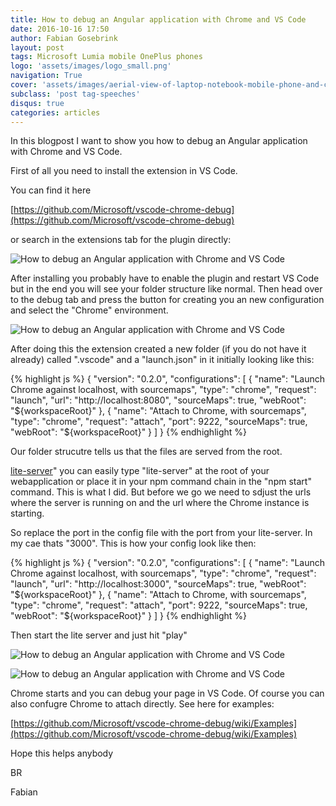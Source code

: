 ```yaml
---
title: How to debug an Angular application with Chrome and VS Code
date: 2016-10-16 17:50
author: Fabian Gosebrink
layout: post
tags: Microsoft Lumia mobile OnePlus phones
logo: 'assets/images/logo_small.png'
navigation: True
cover: 'assets/images/aerial-view-of-laptop-notebook-mobile-phone-and-coffee-cup-on-wooden-table.jpg'
subclass: 'post tag-speeches'
disqus: true
categories: articles
---
```


In this blogpost I want to show you how to debug an Angular application with Chrome and VS Code.

First of all you need to install the extension in VS Code.

You can find it here

[https://github.com/Microsoft/vscode-chrome-debug](https://github.com/Microsoft/vscode-chrome-debug)

or search in the extensions tab for the plugin directly:

![How to debug an Angular application with Chrome and VS Code](https://offering.solutions/wp-content/uploads/2016/10/HowtodebuganAngular2applicationwithChromeandVSCode_01.jpg)

After installing you probably have to enable the plugin and restart VS Code but in the end you will see your folder structure like normal. Then head over to the debug tab and press the button for creating you an new configuration and select the "Chrome" environment.

![How to debug an Angular application with Chrome and VS Code](https://offering.solutions/wp-content/uploads/2016/10/HowtodebuganAngular2applicationwithChromeandVSCode_02-1024x276.jpg)

After doing this the extension created a new folder (if you do not have it already) called ".vscode" and a "launch.json" in it initially looking like this:

{% highlight js %}
{
    "version": "0.2.0",
    "configurations": [
        {
            "name": "Launch Chrome against localhost, with sourcemaps",
            "type": "chrome",
            "request": "launch",
            "url": "http://localhost:8080",
            "sourceMaps": true,
            "webRoot": "${workspaceRoot}"
        },
        {
            "name": "Attach to Chrome, with sourcemaps",
            "type": "chrome",
            "request": "attach",
            "port": 9222,
            "sourceMaps": true,
            "webRoot": "${workspaceRoot}"
        }
    ]
}
{% endhighlight %}

Our folder strucutre tells us that the files are served from the root.

[lite-server](https://github.com/johnpapa/lite-server)" you can easily type "lite-server" at the root of your webapplication or place it in your npm command chain in the "npm start" command. This is what I did. But before we go we need to sdjust the urls where the server is running on and the url where the Chrome instance is starting.

So replace the port in the config file with the port from your lite-server. In my cae thats "3000". This is how your config look like then:

{% highlight js %}
{
    "version": "0.2.0",
    "configurations": [
        {
            "name": "Launch Chrome against localhost, with sourcemaps",
            "type": "chrome",
            "request": "launch",
            "url": "http://localhost:3000",
            "sourceMaps": true,
            "webRoot": "${workspaceRoot}"
        },
        {
            "name": "Attach to Chrome, with sourcemaps",
            "type": "chrome",
            "request": "attach",
            "port": 9222,
            "sourceMaps": true,
            "webRoot": "${workspaceRoot}"
        }
    ]
}
{% endhighlight %}


Then start the lite server and just hit "play"

![How to debug an Angular application with Chrome and VS Code](https://offering.solutions/wp-content/uploads/2016/10/HowtodebuganAngular2applicationwithChromeandVSCode_04.jpg)</a>

![How to debug an Angular application with Chrome and VS Code](https://offering.solutions/wp-content/uploads/2016/10/HowtodebuganAngular2applicationwithChromeandVSCode-1024x608.gif)</a>

Chrome starts and you can debug your page in VS Code. Of course you can also confugre Chrome to attach directly. See here for examples:

[https://github.com/Microsoft/vscode-chrome-debug/wiki/Examples](https://github.com/Microsoft/vscode-chrome-debug/wiki/Examples)

Hope this helps anybody

BR

Fabian
